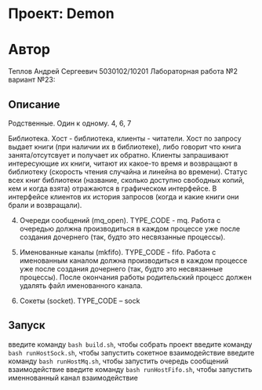 # Проект: Demon

# Автор

Теплов Андрей Сергеевич 5030102/10201 Лабораторная работа №2 вариант №23:

## Описание

Родственные. Один к одному. 4, 6, 7

Библиотека. Хост - библиотека, клиенты - читатели. Хост по запросу выдает книги (при наличии их в библиотеке), либо говорит что
книга занята/отсутсвует и получает их обратно. Клиенты запрашивают интересующие их книги, читают их какое-то время и возвращают
в библиотеку (скорость чтения случайна и линейна во времени). Статус всех книг библиотеки (название, сколько доступно свободных
копий, кем и когда взята) отражаются в графическом интерфейсе. В интерфейсе клиентов их история запросов (когда и какие книги
они брали и возвращали).

4. Очереди сообщений (mq_open). TYPE_CODE - mq. Работа с очередью должна производиться в каждом процессе уже после создания
   дочернего (так, будто это несвязанные процессы).

5. Именованные каналы (mkfifo). TYPE_CODE - fifo. Работа с именованным каналом должна производиться в каждом процессе уже
   после создания дочернего (так, будто это несвязанные процессы). После окончания работы родительский процесс должен удалять
   файл именованного канала.

6. Сокеты (socket). TYPE_CODE – sock

## Запуск

введите команду `bash build.sh`, чтобы собрать проект
введите команду `bash runHostSock.sh`, чтобы запустить сокетное взаимодействие
введите команду `bash runHostMq.sh`, чтобы запустить очередь сообщений взаимодействие
введите команду `bash runHostFifo.sh`, чтобы запустить именнованный канал взаимодействие
